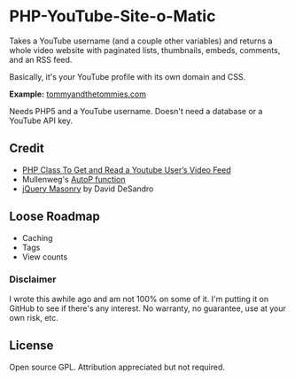 PHP-YouTube-Site-o-Matic
========================

Takes a YouTube username (and a couple other variables) and returns a whole video website with paginated lists, thumbnails, embeds, comments, and an RSS feed.

Basically, it's your YouTube profile with its own domain and CSS.

__Example:__ [tommyandthetommies.com](http://tommyandthetommies.com/)

Needs PHP5 and a YouTube username. Doesn't need a database or a YouTube API key.

Credit
------

* [PHP Class To Get and Read a Youtube User’s Video Feed](http://webhole.net/2009/11/24/how-to-parse-a-youtube-feed-with-ph/)
* Mullenweg's [AutoP function](http://ma.tt/scripts/autop/)
* [jQuery Masonry](http://desandro.com/resources/jquery-masonry) by David DeSandro

Loose Roadmap
-------------

* Caching
* Tags
* View counts

### Disclaimer

I wrote this awhile ago and am not 100% on some of it. I'm putting it on GitHub to see if there's any interest. No warranty, no guarantee, use at your own risk, etc.

License
-------

Open source GPL. Attribution appreciated but not required.